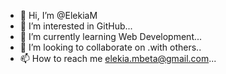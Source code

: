 - 👋 Hi, I’m @ElekiaM
- 👀 I’m interested in GitHub...
- 🌱 I’m currently learning Web Development...
- 💞️ I’m looking to collaborate on .with others..
- 📫 How to reach me elekia.mbeta@gmail.com...

<!---
ElekiaM/ElekiaM is a ✨ special ✨ repository because its `README.md` (this file) appears on your GitHub profile.
You can click the Preview link to take a look at your changes.
--->
